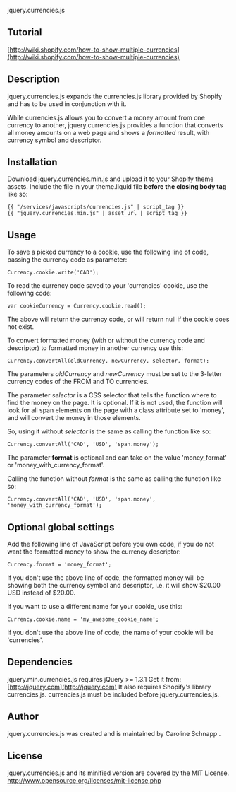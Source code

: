 jquery.currencies.js

## Tutorial

[http://wiki.shopify.com/how-to-show-multiple-currencies](http://wiki.shopify.com/how-to-show-multiple-currencies)

## Description

jquery.currencies.js expands the currencies.js library provided by Shopify and has to be used in conjunction with it. 

While currencies.js allows you to convert a money amount from one currency to another, jquery.currencies.js provides a function that converts all money amounts on a web page and shows a _formatted_ result, with currency symbol and descriptor.

## Installation

Download jquery.currencies.min.js and upload it to your Shopify theme assets.
Include the file in your theme.liquid file __before the closing body tag__ like so:

    {{ "/services/javascripts/currencies.js" | script_tag }}
    {{ "jquery.currencies.min.js" | asset_url | script_tag }}

## Usage

To save a picked currency to a cookie, use the following line of code, passing the currency code as parameter:

    Currency.cookie.write('CAD');

To read the currency code saved to your 'currencies' cookie, use the following code:
 
    var cookieCurrency = Currency.cookie.read();
 
The above will return the currency code, or will return null if the cookie does not exist.

To convert formatted money (with or without the currency code and descriptor) to formatted money in another currency use this:

    Currency.convertAll(oldCurrency, newCurrency, selector, format);

The parameters _oldCurrency_ and _newCurrency_ must be set to the 3-letter currency codes of the FROM and TO currencies.
 
The parameter _selector_ is a CSS selector that tells the function where to find the money on the page. It is optional. If it is not used, the function will look for all span elements on the page with a class attribute set to 'money', and will convert the money in those elements.

So, using it without _selector_ is the same as calling the function like so:

    Currency.convertAll('CAD', 'USD', 'span.money');
    
The parameter __format__ is optional and can take on the value 'money_format' or 'money_with_currency_format'.

Calling the function without _format_ is the same as calling the function like so:

    Currency.convertAll('CAD', 'USD', 'span.money', 'money_with_currency_format');

## Optional global settings

Add the following line of JavaScript before you own code, if you do not want the formatted money to show the currency descriptor:

    Currency.format = 'money_format';
 
If you don't use the above line of code, the formatted money will be showing both the currency symbol and descriptor, i.e. it will show $20.00 USD instead of $20.00.

If you want to use a different name for your cookie, use this:

    Currency.cookie.name = 'my_awesome_cookie_name';
 
If you don't use the above line of code, the name of your cookie will be 'currencies'.

## Dependencies

jquery.min.currencies.js requires jQuery >= 1.3.1
Get it from: [http://jquery.com](http://jquery.com)
It also requires Shopify's library currencies.js.
currencies.js must be included before jquery.currencies.js.

## Author

jquery.currencies.js was created and is maintained by Caroline Schnapp <mllegeorgesand AT gmail DOT com>.
  
## License

jquery.currencies.js and its minified version are covered by the MIT License.
http://www.opensource.org/licenses/mit-license.php